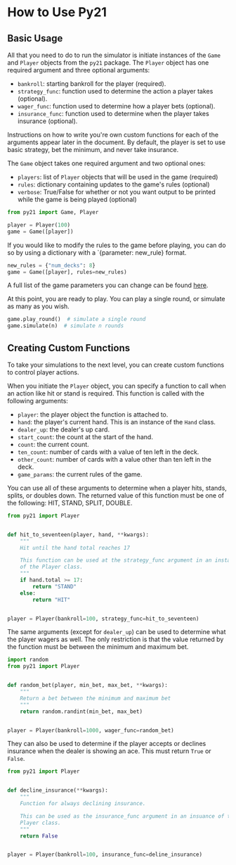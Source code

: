 # How to Use Py21

## Basic Usage

All that you need to do to run the simulator is initiate instances of the `Game`
and `Player` objects from the `py21` package. The `Player` object has one
required argument and three optional arguments:

* `bankroll`: starting bankroll for the player (required).
* `strategy_func`: function used to determine the action a player takes (optional).
* `wager_func`: function used to determine how a player bets (optional).
* `insurance_func`: function used to determine when the player takes insurance (optional).

Instructions on how to write you're own custom functions for each of the
arguments appear later in the document. By default, the player is set to use
basic strategy, bet the minimum, and never take insurance.

The `Game` object takes one required argument and two optional ones:

* `players`: list of `Player` objects that will be used in the game (required)
* `rules`: dictionary containing updates to the game's rules (optional)
* `verbose`: True/False for whether or not you want output to be printed while
  the game is being played (optional)

```python
from py21 import Game, Player

player = Player(100)
game = Game([player])
```

If you would like to modify the rules to the game before playing, you can do so
by using a dictionary with a `{parameter: new_rule} format.

```python
new_rules = {"num_decks": 8}
game = Game([player], rules=new_rules)
```

A full list of the game parameters you can change can be found [here](https://github.com/andersonfrailey/blackjack/blob/master/docs/default_rules.md).

At this point, you are ready to play. You can play a single round, or simulate
as many as you wish.

```python
game.play_round()  # simulate a single round
game.simulate(n)  # simulate n rounds
```

## Creating Custom Functions

To take your simulations to the next level, you can create custom functions to
control player actions.

When you initiate the `Player` object, you can specify a function to call when
an action like hit or stand is required. This function is called with the
following arguments:

* `player`: the player object the function is attached to.
* `hand`: the player's current hand. This is an instance of the `Hand` class.
* `dealer_up`: the dealer's up card.
* `start_count`: the count at the start of the hand.
* `count`: the current count.
* `ten_count`: number of cards with a value of ten left in the deck.
* `other_count`: number of cards with a value other than ten left in the deck.
* `game_params`: the current rules of the game.

You can use all of these arguments to determine when a player hits, stands,
splits, or doubles down. The returned value of this function must be one of the
following: HIT, STAND, SPLIT, DOUBLE.

```python
from py21 import Player


def hit_to_seventeen(player, hand, **kwargs):
    """
    Hit until the hand total reaches 17

    This function can be used at the strategy_func argument in an instance of
    of the Player class.
    """
    if hand.total >= 17:
        return "STAND"
    else:
        return "HIT"


player = Player(bankroll=100, strategy_func=hit_to_seventeen)
```

The same arguments (except for `dealer_up`) can be used to determine what the
player wagers as well. The only restriction is that the value returned by the
function must be between the minimum and maximum bet.

```python
import random
from py21 import Player


def random_bet(player, min_bet, max_bet, **kwargs):
    """
    Return a bet between the minimum and maximum bet
    """
    return random.randint(min_bet, max_bet)


player = Player(bankroll=1000, wager_func=random_bet)
```

They can also be used to determine if the player accepts or declines insurance
when the dealer is showing an ace. This must return `True` or `False`.


```python
from py21 import Player


def decline_insurance(**kwargs):
    """
    Function for always declining insurance.

    This can be used as the insurance_func argument in an insuance of the
    Player class.
    """
    return False


player = Player(bankroll=100, insurance_func=deline_insurance)
```